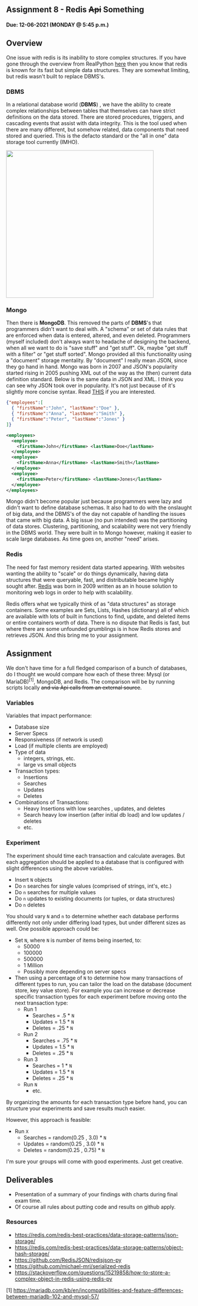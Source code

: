 ## Assignment 8 - Redis ~~Api~~ Something
#### Due: 12-06-2021 (MONDAY @ 5:45 p.m.)

## Overview

One issue with redis is its inability to store complex structures.  If you  have gone through the overview from RealPython [here](https://realpython.com/python-redis/) then you know that redis is known for its fast but simple data structures. They are somewhat limiting, but redis wasn't built to replace DBMS's. 

### DBMS

In a relational database world (**DBMS**) , we have the ability to create complex relationships between tables that themselves can have strict definitions on the data stored. There are stored procedures, triggers, and cascading events that assist with data integrity.  This is the tool used when there are many different, but somehow related, data components that need stored and queried. This is the defacto standard or the "all in one" data storage tool currently (IMHO). 

<img src="https://cs.msutexas.edu/~griffin/zcloud/zcloud-files/imdb_schema.png" width="400">

### Mongo

Then there is **MongoDB**. This removed the parts of **DBMS**'s that programmers didn't want to deal with. A "schema" or set of data rules that are enforced when data is entered, altered, and even deleted. Programmers (myself included) don't always want to headache of designing the backend, when all we want to do is "save stuff" and "get stuff". Ok, maybe "get stuff with a filter" or "get stuff sorted". Mongo provided all this functionality using a "document" storage mentality. By "document" I really mean JSON, since they go hand in hand. Mongo was born in 2007 and JSON's popularity started rising in 2005 pushing XML out of the way as the (then) current data definition standard. Below is the same data in JSON and XML. I think you can see why JSON took over in popularity. It's not just because of it's slightly more concise syntax. Read [THIS](https://twobithistory.org/2017/09/21/the-rise-and-rise-of-json.html) if you are interested.

```json
{"employees":[
  { "firstName":"John", "lastName":"Doe" },
  { "firstName":"Anna", "lastName":"Smith" },
  { "firstName":"Peter", "lastName":"Jones" }
]}
```

```xml
<employees>
  <employee>
    <firstName>John</firstName> <lastName>Doe</lastName>
  </employee>
  <employee>
    <firstName>Anna</firstName> <lastName>Smith</lastName>
  </employee>
  <employee>
    <firstName>Peter</firstName> <lastName>Jones</lastName>
  </employee>
</employees>
```

Mongo didn't become popular just because programmers were lazy and didn't want to define database schemas. It also had to do with the onslaught of big data, and the DBMS's of the day not capable of handling the issues that came with big data. A big issue (no pun intended) was the partitioning of data stores. Clustering, partitioning, and scalability were not very friendly in the DBMS world. They were built in to Mongo however, making it easier to scale large databases. As time goes on, another "need" arises. 

### Redis

The need for fast memory resident data started appearing. With websites wanting the ability to "scale" or do things dynamically, having data structures that were queryable, fast, and distributable became highly sought after. [Redis](https://en.wikipedia.org/wiki/Redis) was born in 2009 written as an in house solution to monitoring web logs in order to help with scalability. 

Redis offers what we typically think of as "data structures" as storage containers. Some examples are Sets, Lists, Hashes (dictionary) all of which are available with lots of built in functions to find, update, and deleted items or entire containers worth of data. There is no dispute that Redis is fast, but where there are some unfounded grumblings is in how Redis stores and retrieves JSON. And this bring me to your assignment. 

## Assignment

We don't have time for a full fledged comparison of a bunch of databases, do I thought we would compare how each of these three: Mysql (or MariaDB)<sup>[1]</sup>, MongoDB, and Redis. The comparison will be by running scripts locally ~~and via Api calls from an external source~~. 

### Variables
Variables that impact performance:
- Database size
- Server Specs
- Responsiveness (if network is used)
- Load (if multiple clients are employed)
- Type of data
  - integers, strings, etc.
  - large vs small objects
- Transaction types:
  - Insertions 
  - Searches
  - Updates
  - Deletes
- Combinations of Transactions:
  - Heavy Insertions with low searches , updates, and deletes
  - Search heavy low insertion (after initial db load) and low updates / deletes
  - etc. 

### Experiment

The experiment should time each transaction and calculate averages. But each aggregation should be applied to a database that is configured with slight differences using the above variables. 

- Insert `N` objects
- Do `n` searches for single values (comprised of strings, int's, etc.)
- Do `n` searches for multiple values 
- Do `n` updates to existing documents (or tuples, or data structures)
- Do `n` deletes

You should vary `N` and `n` to determine whether each database performs differently not only under differing load types, but under different sizes as well. One possible approach could be:

- Set `N`, where `N` is number of items being inserted, to:
  - 50000
  - 100000
  - 500000
  - 1 Million
  - Possibly more depending on server specs
- Then using a percentage of `N` to determine how many transactions of different types to run, you  can tailor the load on the database (document store, key value store). For example you can increase or decrease specific transaction types for each experiment before moving onto the next transaction type:
  - Run 1
    - Searches = .5 * `N`
    - Updates = 1.5 * `N`
    - Deletes = .25 * `N`
  - Run 2
    - Searches = .75 * `N`
    - Updates = 1.5 * `N`
    - Deletes = .25 * `N`
  - Run 3
    - Searches = 1 * `N`
    - Updates = 1.5 * `N`
    - Deletes = .25 * `N`
  - Run `N`
    - etc.

By organizing the amounts for each transaction type before hand, you can structure your experiments and save results much easier.

However, this approach is feasible: 

  - Run `X`
    - Searches = random(0.25 , 3.0) * `N`
    - Updates = random(0.25 , 3.0) * `N`
    - Deletes = random(0.25 , 0.75) * `N`


I'm sure your groups will come with good experiments. Just get creative.


## Deliverables

- Presentation of a summary of your findings with charts during final exam time.
- Of course all rules about putting code and results on github apply.


### Resources

- https://redis.com/redis-best-practices/data-storage-patterns/json-storage/
- https://redis.com/redis-best-practices/data-storage-patterns/object-hash-storage/
- https://github.com/RedisJSON/redisjson-py
- https://github.com/michael-mri/serialized-redis
- https://stackoverflow.com/questions/15219858/how-to-store-a-complex-object-in-redis-using-redis-py



[1] https://mariadb.com/kb/en/incompatibilities-and-feature-differences-between-mariadb-102-and-mysql-57/


